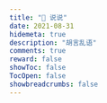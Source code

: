 ```yaml
---
title: "💬 说说"
date: 2021-08-31
hidemeta: true
description: "胡言乱语"
comments: true
reward: false
showToc: false 
TocOpen: false 
showbreadcrumbs: false
---
```


<!-- 引用 artitalk -->
<script type="text/javascript" src="https://unpkg.com/artitalk"></script>
<!-- 存放说说的容器 -->
<div id="artitalk_main"></div>
<script>
new Artitalk({
    appId: 'aLVyDmqqIrWux6KB44zM3Nlx-MdYXbMMI', // Your LeanCloud appId
    appKey: 'O45ZhnwkS4R3T2KaMW1YX7y6' // Your LeanCloud appKey
})
</script>
